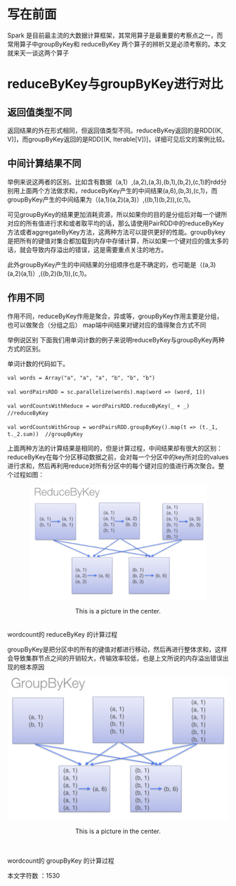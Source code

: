 # 写在前面
Spark 是目前最主流的大数据计算框架，其常用算子是最重要的考察点之一，而常用算子中groupByKey和 reduceByKey 两个算子的辨析又是必须考察的。本文就来天一谈这两个算子

# reduceByKey与groupByKey进行对比

## 返回值类型不同
返回结果的外在形式相同，但返回值类型不同。reduceByKey返回的是RDD[(K, V)]，而groupByKey返回的是RDD[(K, Iterable[V])]，详细可见后文的案例比较。
## 中间计算结果不同
举例来说这两者的区别。比如含有数据（a,1）,(a,2),(a,3),(b,1),(b,2),(c,1)的rdd分别用上面两个方法做求和，reduceByKey产生的中间结果(a,6),(b,3),(c,1)，而groupByKey产生的中间结果为（(a,1)(a,2)(a,3)）,((b,1)(b,2)),(c,1)。

可见groupByKey的结果更加消耗资源，所以如果你的目的是分组后对每一个键所对应的所有值进行求和或者取平均的话，那么请使用PairRDD中的reduceByKey方法或者aggregateByKey方法，这两种方法可以提供更好的性能。groupBykey是把所有的键值对集合都加载到内存中存储计算，所以如果一个键对应的值太多的话，就会导致内存溢出的错误，这是需要重点关注的地方。

此外groupByKey产生的中间结果的分组顺序也是不确定的，也可能是（(a,3)(a,2)(a,1)）,((b,2)(b,1)),(c,1)。
## 作用不同
作用不同，reduceByKey作用是聚合，异或等，groupByKey作用主要是分组，也可以做聚合（分组之后）
map端中间结果对键对应的值得聚合方式不同

举例说区别
下面我们用单词计数的例子来说明reduceByKey与groupByKey两种方式的区别。

单词计数的代码如下。
```
val words = Array("a", "a", "a", "b", "b", "b")  

val wordPairsRDD = sc.parallelize(words).map(word => (word, 1))  

val wordCountsWithReduce = wordPairsRDD.reduceByKey(_ + _)  //reduceByKey

val wordCountsWithGroup = wordPairsRDD.groupByKey().map(t => (t._1, t._2.sum))  //groupByKey
```

上面两种方法的计算结果是相同的，但是计算过程，中间结果却有很大的区别：
reduceByKey在每个分区移动数据之前，会对每一个分区中的key所对应的values进行求和，然后再利用reduce对所有分区中的每个键对应的值进行再次聚合。整个过程如图：
<div  align="center"><img src="https://github.com/cld378632668/work-notes-for-spark/blob/master/illustration/reducebyKey.png" alt="1.1" align="center" style="max-width:80%;"/> <br><br/> This is a picture in the center.</div><br><br/>
wordcount的 reduceByKey 的计算过程

groupByKey是把分区中的所有的键值对都进行移动，然后再进行整体求和，这样会导致集群节点之间的开销较大，传输效率较低，也是上文所说的内存溢出错误出现的根本原因
<div  align="center"><img src="https://github.com/cld378632668/work-notes-for-spark/blob/master/illustration/groupbyKey.png" alt="1.1" align="center" /> <br><br/> This is a picture in the center.</div><br><br/>

wordcount的 groupByKey 的计算过程




本文字符数 ：1530
